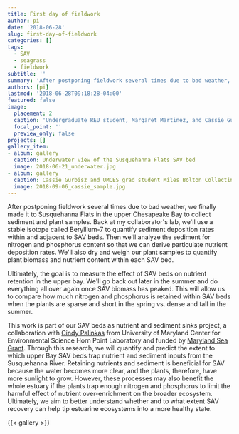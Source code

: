 ```yaml
---
title: First day of fieldwork
author: pi
date: '2018-06-28'
slug: first-day-of-fieldwork
categories: []
tags:
  - SAV
  - seagrass
  - fieldwork
subtitle: ''
summary: 'After postponing fieldwork several times due to bad weather, we finally made it up to Susquehanna Flats to kick off our Maryland Sea Grant project'
authors: [pi]
lastmod: '2018-06-28T09:18:28-04:00'
featured: false
image: 
  placement: 2
  caption: 'Undergraduate REU student, Margaret Martinez, and Cassie Gurbisz collect SAV samples'
  focal_point: ''
  preview_only: false
projects: []
gallery_item:
- album: gallery
  caption: Underwater view of the Susquehanna Flats SAV bed
  image: 2018-06-21_underwater.jpg
- album: gallery
  caption: Cassie Gurbisz and UMCES grad student Miles Bolton Collecting an SAV sample
  image: 2018-09-06_cassie_sample.jpg
---
```

After postponing fieldwork several times due to bad weather, we finally made it to Susquehanna Flats in the upper Chesapeake Bay to collect sediment and plant samples. Back at my collaborator's lab, we'll use a stable isotope called Beryllium-7 to quantify sediment deposition rates within and adjacent to SAV beds. Then we'll analyze the sediment for nitrogen and phosphorus content so that we can derive particulate nutrient deposition rates. We'll also dry and weigh our plant samples to quantify plant biomass and nutrient content within each SAV bed. 

Ultimately, the goal is to measure the effect of SAV beds on nutrient retention in the upper bay. We'll go back out later in the summer and do everything all over again once SAV biomass has peaked. This will allow us to compare how much nitrogen and phosphorus is retained within SAV beds when the plants are sparse and short in the spring vs. dense and tall in the summer.

This work is part of our SAV beds as nutrient and sediment sinks project, a collaboration with [Cindy Palinkas](http://www.umces.edu/cindy-palinkas) from University of Maryland Center for Environmental Science Horn Point Laboratory and funded by [Maryland Sea Grant](http://www.mdsg.umd.edu/). Through this research, we will quantify and predict the extent to which upper Bay SAV beds trap nutrient and sediment inputs from the Susquehanna River. Retaining nutrients and sediment is beneficial for SAV because the water becomes more clear, and the plants, therefore, have more sunlight to grow. However, these processes may also benefit the whole estuary if the plants trap enough nitrogen and phosphorus to limit the harmful effect of nutrient over-enrichment on the broader ecosystem. Ultimately, we aim to better understand whether and to what extent SAV recovery can help tip estuarine ecosystems into a more healthy state.

{{< gallery >}}